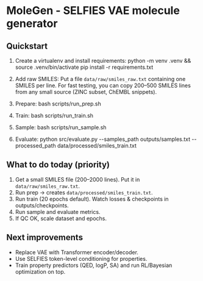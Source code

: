 # MoleGen - SELFIES VAE molecule generator

## Quickstart
1. Create a virtualenv and install requirements:
   python -m venv .venv && source .venv/bin/activate
   pip install -r requirements.txt

2. Add raw SMILES:
   Put a file `data/raw/smiles_raw.txt` containing one SMILES per line.
   For fast testing, you can copy 200–500 SMILES lines from any small source (ZINC subset, ChEMBL snippets).

3. Prepare:
   bash scripts/run_prep.sh

4. Train:
   bash scripts/run_train.sh

5. Sample:
   bash scripts/run_sample.sh

6. Evaluate:
   python src/evaluate.py --samples_path outputs/samples.txt --processed_path data/processed/smiles_train.txt

## What to do today (priority)
1. Get a small SMILES file (200–2000 lines). Put it in `data/raw/smiles_raw.txt`.
2. Run prep -> creates `data/processed/smiles_train.txt`.
3. Run train (20 epochs default). Watch losses & checkpoints in outputs/checkpoints.
4. Run sample and evaluate metrics.
5. If QC OK, scale dataset and epochs.

## Next improvements
- Replace VAE with Transformer encoder/decoder.
- Use SELFIES token-level conditioning for properties.
- Train property predictors (QED, logP, SA) and run RL/Bayesian optimization on top.
